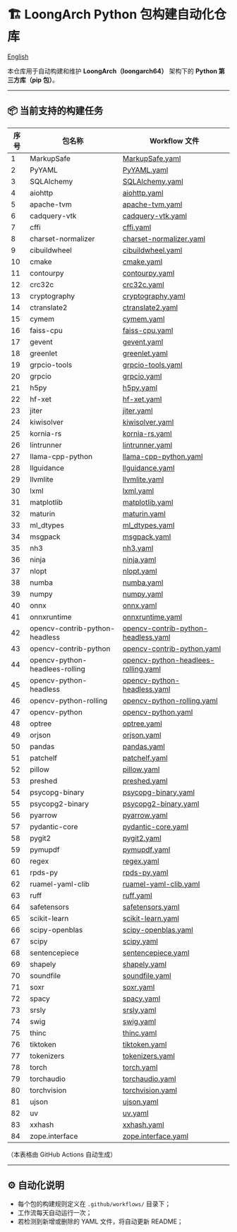 # 🏗️ LoongArch Python 包构建自动化仓库

[English](./README.md)

本仓库用于自动构建和维护 **LoongArch（loongarch64）** 架构下的 **Python 第三方库（pip 包）**。

---

## 📦 当前支持的构建任务

| 序号 | 包名称 | Workflow 文件 |
|------|----------|----------------|
| 1 | MarkupSafe | [MarkupSafe.yaml](https://github.com/Loongson-Cloud-Community/pypi/blob/main/.github/workflows/MarkupSafe.yaml) |
| 2 | PyYAML | [PyYAML.yaml](https://github.com/Loongson-Cloud-Community/pypi/blob/main/.github/workflows/PyYAML.yaml) |
| 3 | SQLAlchemy | [SQLAlchemy.yaml](https://github.com/Loongson-Cloud-Community/pypi/blob/main/.github/workflows/SQLAlchemy.yaml) |
| 4 | aiohttp | [aiohttp.yaml](https://github.com/Loongson-Cloud-Community/pypi/blob/main/.github/workflows/aiohttp.yaml) |
| 5 | apache-tvm | [apache-tvm.yaml](https://github.com/Loongson-Cloud-Community/pypi/blob/main/.github/workflows/apache-tvm.yaml) |
| 6 | cadquery-vtk | [cadquery-vtk.yaml](https://github.com/Loongson-Cloud-Community/pypi/blob/main/.github/workflows/cadquery-vtk.yaml) |
| 7 | cffi | [cffi.yaml](https://github.com/Loongson-Cloud-Community/pypi/blob/main/.github/workflows/cffi.yaml) |
| 8 | charset-normalizer | [charset-normalizer.yaml](https://github.com/Loongson-Cloud-Community/pypi/blob/main/.github/workflows/charset-normalizer.yaml) |
| 9 | cibuildwheel | [cibuildwheel.yaml](https://github.com/Loongson-Cloud-Community/pypi/blob/main/.github/workflows/cibuildwheel.yaml) |
| 10 | cmake | [cmake.yaml](https://github.com/Loongson-Cloud-Community/pypi/blob/main/.github/workflows/cmake.yaml) |
| 11 | contourpy | [contourpy.yaml](https://github.com/Loongson-Cloud-Community/pypi/blob/main/.github/workflows/contourpy.yaml) |
| 12 | crc32c | [crc32c.yaml](https://github.com/Loongson-Cloud-Community/pypi/blob/main/.github/workflows/crc32c.yaml) |
| 13 | cryptography | [cryptography.yaml](https://github.com/Loongson-Cloud-Community/pypi/blob/main/.github/workflows/cryptography.yaml) |
| 14 | ctranslate2 | [ctranslate2.yaml](https://github.com/Loongson-Cloud-Community/pypi/blob/main/.github/workflows/ctranslate2.yaml) |
| 15 | cymem | [cymem.yaml](https://github.com/Loongson-Cloud-Community/pypi/blob/main/.github/workflows/cymem.yaml) |
| 16 | faiss-cpu | [faiss-cpu.yaml](https://github.com/Loongson-Cloud-Community/pypi/blob/main/.github/workflows/faiss-cpu.yaml) |
| 17 | gevent | [gevent.yaml](https://github.com/Loongson-Cloud-Community/pypi/blob/main/.github/workflows/gevent.yaml) |
| 18 | greenlet | [greenlet.yaml](https://github.com/Loongson-Cloud-Community/pypi/blob/main/.github/workflows/greenlet.yaml) |
| 19 | grpcio-tools | [grpcio-tools.yaml](https://github.com/Loongson-Cloud-Community/pypi/blob/main/.github/workflows/grpcio-tools.yaml) |
| 20 | grpcio | [grpcio.yaml](https://github.com/Loongson-Cloud-Community/pypi/blob/main/.github/workflows/grpcio.yaml) |
| 21 | h5py | [h5py.yaml](https://github.com/Loongson-Cloud-Community/pypi/blob/main/.github/workflows/h5py.yaml) |
| 22 | hf-xet | [hf-xet.yaml](https://github.com/Loongson-Cloud-Community/pypi/blob/main/.github/workflows/hf-xet.yaml) |
| 23 | jiter | [jiter.yaml](https://github.com/Loongson-Cloud-Community/pypi/blob/main/.github/workflows/jiter.yaml) |
| 24 | kiwisolver | [kiwisolver.yaml](https://github.com/Loongson-Cloud-Community/pypi/blob/main/.github/workflows/kiwisolver.yaml) |
| 25 | kornia-rs | [kornia-rs.yaml](https://github.com/Loongson-Cloud-Community/pypi/blob/main/.github/workflows/kornia-rs.yaml) |
| 26 | lintrunner | [lintrunner.yaml](https://github.com/Loongson-Cloud-Community/pypi/blob/main/.github/workflows/lintrunner.yaml) |
| 27 | llama-cpp-python | [llama-cpp-python.yaml](https://github.com/Loongson-Cloud-Community/pypi/blob/main/.github/workflows/llama-cpp-python.yaml) |
| 28 | llguidance | [llguidance.yaml](https://github.com/Loongson-Cloud-Community/pypi/blob/main/.github/workflows/llguidance.yaml) |
| 29 | llvmlite | [llvmlite.yaml](https://github.com/Loongson-Cloud-Community/pypi/blob/main/.github/workflows/llvmlite.yaml) |
| 30 | lxml | [lxml.yaml](https://github.com/Loongson-Cloud-Community/pypi/blob/main/.github/workflows/lxml.yaml) |
| 31 | matplotlib | [matplotlib.yaml](https://github.com/Loongson-Cloud-Community/pypi/blob/main/.github/workflows/matplotlib.yaml) |
| 32 | maturin | [maturin.yaml](https://github.com/Loongson-Cloud-Community/pypi/blob/main/.github/workflows/maturin.yaml) |
| 33 | ml_dtypes | [ml_dtypes.yaml](https://github.com/Loongson-Cloud-Community/pypi/blob/main/.github/workflows/ml_dtypes.yaml) |
| 34 | msgpack | [msgpack.yaml](https://github.com/Loongson-Cloud-Community/pypi/blob/main/.github/workflows/msgpack.yaml) |
| 35 | nh3 | [nh3.yaml](https://github.com/Loongson-Cloud-Community/pypi/blob/main/.github/workflows/nh3.yaml) |
| 36 | ninja | [ninja.yaml](https://github.com/Loongson-Cloud-Community/pypi/blob/main/.github/workflows/ninja.yaml) |
| 37 | nlopt | [nlopt.yaml](https://github.com/Loongson-Cloud-Community/pypi/blob/main/.github/workflows/nlopt.yaml) |
| 38 | numba | [numba.yaml](https://github.com/Loongson-Cloud-Community/pypi/blob/main/.github/workflows/numba.yaml) |
| 39 | numpy | [numpy.yaml](https://github.com/Loongson-Cloud-Community/pypi/blob/main/.github/workflows/numpy.yaml) |
| 40 | onnx | [onnx.yaml](https://github.com/Loongson-Cloud-Community/pypi/blob/main/.github/workflows/onnx.yaml) |
| 41 | onnxruntime | [onnxruntime.yaml](https://github.com/Loongson-Cloud-Community/pypi/blob/main/.github/workflows/onnxruntime.yaml) |
| 42 | opencv-contrib-python-headless | [opencv-contrib-python-headless.yaml](https://github.com/Loongson-Cloud-Community/pypi/blob/main/.github/workflows/opencv-contrib-python-headless.yaml) |
| 43 | opencv-contrib-python | [opencv-contrib-python.yaml](https://github.com/Loongson-Cloud-Community/pypi/blob/main/.github/workflows/opencv-contrib-python.yaml) |
| 44 | opencv-python-headlees-rolling | [opencv-python-headlees-rolling.yaml](https://github.com/Loongson-Cloud-Community/pypi/blob/main/.github/workflows/opencv-python-headlees-rolling.yaml) |
| 45 | opencv-python-headless | [opencv-python-headless.yaml](https://github.com/Loongson-Cloud-Community/pypi/blob/main/.github/workflows/opencv-python-headless.yaml) |
| 46 | opencv-python-rolling | [opencv-python-rolling.yaml](https://github.com/Loongson-Cloud-Community/pypi/blob/main/.github/workflows/opencv-python-rolling.yaml) |
| 47 | opencv-python | [opencv-python.yaml](https://github.com/Loongson-Cloud-Community/pypi/blob/main/.github/workflows/opencv-python.yaml) |
| 48 | optree | [optree.yaml](https://github.com/Loongson-Cloud-Community/pypi/blob/main/.github/workflows/optree.yaml) |
| 49 | orjson | [orjson.yaml](https://github.com/Loongson-Cloud-Community/pypi/blob/main/.github/workflows/orjson.yaml) |
| 50 | pandas | [pandas.yaml](https://github.com/Loongson-Cloud-Community/pypi/blob/main/.github/workflows/pandas.yaml) |
| 51 | patchelf | [patchelf.yaml](https://github.com/Loongson-Cloud-Community/pypi/blob/main/.github/workflows/patchelf.yaml) |
| 52 | pillow | [pillow.yaml](https://github.com/Loongson-Cloud-Community/pypi/blob/main/.github/workflows/pillow.yaml) |
| 53 | preshed | [preshed.yaml](https://github.com/Loongson-Cloud-Community/pypi/blob/main/.github/workflows/preshed.yaml) |
| 54 | psycopg-binary | [psycopg-binary.yaml](https://github.com/Loongson-Cloud-Community/pypi/blob/main/.github/workflows/psycopg-binary.yaml) |
| 55 | psycopg2-binary | [psycopg2-binary.yaml](https://github.com/Loongson-Cloud-Community/pypi/blob/main/.github/workflows/psycopg2-binary.yaml) |
| 56 | pyarrow | [pyarrow.yaml](https://github.com/Loongson-Cloud-Community/pypi/blob/main/.github/workflows/pyarrow.yaml) |
| 57 | pydantic-core | [pydantic-core.yaml](https://github.com/Loongson-Cloud-Community/pypi/blob/main/.github/workflows/pydantic-core.yaml) |
| 58 | pygit2 | [pygit2.yaml](https://github.com/Loongson-Cloud-Community/pypi/blob/main/.github/workflows/pygit2.yaml) |
| 59 | pymupdf | [pymupdf.yaml](https://github.com/Loongson-Cloud-Community/pypi/blob/main/.github/workflows/pymupdf.yaml) |
| 60 | regex | [regex.yaml](https://github.com/Loongson-Cloud-Community/pypi/blob/main/.github/workflows/regex.yaml) |
| 61 | rpds-py | [rpds-py.yaml](https://github.com/Loongson-Cloud-Community/pypi/blob/main/.github/workflows/rpds-py.yaml) |
| 62 | ruamel-yaml-clib | [ruamel-yaml-clib.yaml](https://github.com/Loongson-Cloud-Community/pypi/blob/main/.github/workflows/ruamel-yaml-clib.yaml) |
| 63 | ruff | [ruff.yaml](https://github.com/Loongson-Cloud-Community/pypi/blob/main/.github/workflows/ruff.yaml) |
| 64 | safetensors | [safetensors.yaml](https://github.com/Loongson-Cloud-Community/pypi/blob/main/.github/workflows/safetensors.yaml) |
| 65 | scikit-learn | [scikit-learn.yaml](https://github.com/Loongson-Cloud-Community/pypi/blob/main/.github/workflows/scikit-learn.yaml) |
| 66 | scipy-openblas | [scipy-openblas.yaml](https://github.com/Loongson-Cloud-Community/pypi/blob/main/.github/workflows/scipy-openblas.yaml) |
| 67 | scipy | [scipy.yaml](https://github.com/Loongson-Cloud-Community/pypi/blob/main/.github/workflows/scipy.yaml) |
| 68 | sentencepiece | [sentencepiece.yaml](https://github.com/Loongson-Cloud-Community/pypi/blob/main/.github/workflows/sentencepiece.yaml) |
| 69 | shapely | [shapely.yaml](https://github.com/Loongson-Cloud-Community/pypi/blob/main/.github/workflows/shapely.yaml) |
| 70 | soundfile | [soundfile.yaml](https://github.com/Loongson-Cloud-Community/pypi/blob/main/.github/workflows/soundfile.yaml) |
| 71 | soxr | [soxr.yaml](https://github.com/Loongson-Cloud-Community/pypi/blob/main/.github/workflows/soxr.yaml) |
| 72 | spacy | [spacy.yaml](https://github.com/Loongson-Cloud-Community/pypi/blob/main/.github/workflows/spacy.yaml) |
| 73 | srsly | [srsly.yaml](https://github.com/Loongson-Cloud-Community/pypi/blob/main/.github/workflows/srsly.yaml) |
| 74 | swig | [swig.yaml](https://github.com/Loongson-Cloud-Community/pypi/blob/main/.github/workflows/swig.yaml) |
| 75 | thinc | [thinc.yaml](https://github.com/Loongson-Cloud-Community/pypi/blob/main/.github/workflows/thinc.yaml) |
| 76 | tiktoken | [tiktoken.yaml](https://github.com/Loongson-Cloud-Community/pypi/blob/main/.github/workflows/tiktoken.yaml) |
| 77 | tokenizers | [tokenizers.yaml](https://github.com/Loongson-Cloud-Community/pypi/blob/main/.github/workflows/tokenizers.yaml) |
| 78 | torch | [torch.yaml](https://github.com/Loongson-Cloud-Community/pypi/blob/main/.github/workflows/torch.yaml) |
| 79 | torchaudio | [torchaudio.yaml](https://github.com/Loongson-Cloud-Community/pypi/blob/main/.github/workflows/torchaudio.yaml) |
| 80 | torchvision | [torchvision.yaml](https://github.com/Loongson-Cloud-Community/pypi/blob/main/.github/workflows/torchvision.yaml) |
| 81 | ujson | [ujson.yaml](https://github.com/Loongson-Cloud-Community/pypi/blob/main/.github/workflows/ujson.yaml) |
| 82 | uv | [uv.yaml](https://github.com/Loongson-Cloud-Community/pypi/blob/main/.github/workflows/uv.yaml) |
| 83 | xxhash | [xxhash.yaml](https://github.com/Loongson-Cloud-Community/pypi/blob/main/.github/workflows/xxhash.yaml) |
| 84 | zope.interface | [zope.interface.yaml](https://github.com/Loongson-Cloud-Community/pypi/blob/main/.github/workflows/zope.interface.yaml) |

（本表格由 GitHub Actions 自动生成）

---

## ⚙️ 自动化说明

- 每个包的构建规则定义在 `.github/workflows/` 目录下；
- 工作流每天自动运行一次；
- 若检测到新增或删除的 YAML 文件，将自动更新 README；
